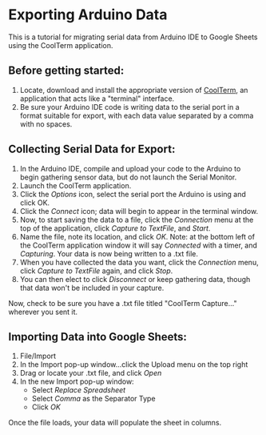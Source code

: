 # Exporting Arduino Data

This is a tutorial for migrating serial data from Arduino IDE to Google Sheets using the CoolTerm application.  
  
## Before getting started:  
1. Locate, download and install the appropriate version of [CoolTerm](https://freeware.the-meiers.org/), an application that acts like a  "terminal" interface.  
2. Be sure your Arduino IDE code is writing data to the serial port in a format suitable for export, with each data value separated by a comma with no spaces. 


## Collecting Serial Data for Export:  

1. In the Arduino IDE, compile and upload your code to the Arduino to begin gathering sensor data, but do not launch the Serial Monitor.  
2. Launch the CoolTerm application.  
3. Click the *Options* icon, select the serial port the Arduino is using and click OK.  
4. Click the *Connect* icon; data will begin to appear in the terminal window.  
5. Now, to start saving the data to a file, click the *Connection* menu at the top of the application, click *Capture to TextFile*, and *Start*.  
6. Name the file, note its location, and click *OK*. Note: at the bottom left of the CoolTerm application window it will say *Connected* with a timer, and *Capturing*. Your data is now being written to a .txt file.  
7. When you have collected the data you want, click the *Connection* menu, click *Capture to TextFile* again, and click *Stop*.  
8. You can then elect to click *Disconnect* or keep gathering data, though that data won't be included in your capture.
  
Now, check to be sure you have a .txt file titled "CoolTerm Capture..." wherever you sent it.  
  
## Importing Data into Google Sheets:

1. File/Import  
2. In the Import pop-up window...click the Upload menu on the top right  
3. Drag or locate your .txt file, and click *Open*  
4. In the new Import pop-up window:
    - Select *Replace Spreadsheet*
    - Select *Comma* as the Separator Type
    - Click *OK*  

Once the file loads, your data will populate the sheet in columns.








